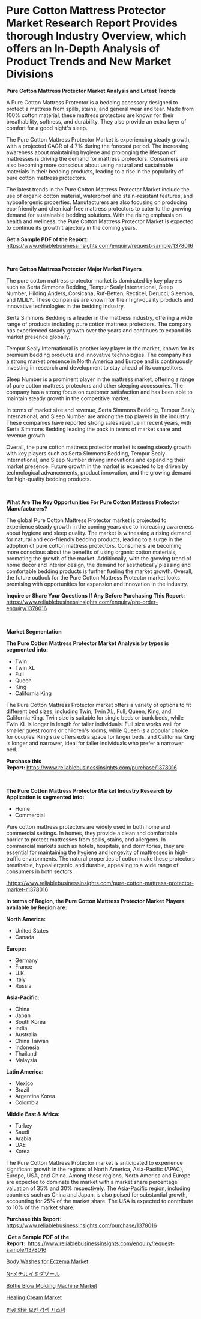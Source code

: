 <p><h1>Pure Cotton Mattress Protector Market Research Report Provides thorough Industry Overview, which offers an In-Depth Analysis of Product Trends and New Market Divisions</h1></p><p><strong>Pure Cotton Mattress Protector Market Analysis and Latest Trends</strong></p>
<p><p>A Pure Cotton Mattress Protector is a bedding accessory designed to protect a mattress from spills, stains, and general wear and tear. Made from 100% cotton material, these mattress protectors are known for their breathability, softness, and durability. They also provide an extra layer of comfort for a good night's sleep.</p><p>The Pure Cotton Mattress Protector Market is experiencing steady growth, with a projected CAGR of 4.7% during the forecast period. The increasing awareness about maintaining hygiene and prolonging the lifespan of mattresses is driving the demand for mattress protectors. Consumers are also becoming more conscious about using natural and sustainable materials in their bedding products, leading to a rise in the popularity of pure cotton mattress protectors.</p><p>The latest trends in the Pure Cotton Mattress Protector Market include the use of organic cotton material, waterproof and stain-resistant features, and hypoallergenic properties. Manufacturers are also focusing on producing eco-friendly and chemical-free mattress protectors to cater to the growing demand for sustainable bedding solutions. With the rising emphasis on health and wellness, the Pure Cotton Mattress Protector Market is expected to continue its growth trajectory in the coming years.</p></p>
<p><strong>Get a Sample PDF of the Report:&nbsp;</strong> <a href="https://www.reliablebusinessinsights.com/enquiry/request-sample/1378016">https://www.reliablebusinessinsights.com/enquiry/request-sample/1378016</a></p>
<p>&nbsp;</p>
<p><strong>Pure Cotton Mattress Protector Major Market Players</strong></p>
<p><p>The pure cotton mattress protector market is dominated by key players such as Serta Simmons Bedding, Tempur Sealy International, Sleep Number, Hilding Anders, Corsicana, Ruf-Betten, Recticel, Derucci, Sleemon, and MLILY. These companies are known for their high-quality products and innovative technologies in the bedding industry.</p><p>Serta Simmons Bedding is a leader in the mattress industry, offering a wide range of products including pure cotton mattress protectors. The company has experienced steady growth over the years and continues to expand its market presence globally.</p><p>Tempur Sealy International is another key player in the market, known for its premium bedding products and innovative technologies. The company has a strong market presence in North America and Europe and is continuously investing in research and development to stay ahead of its competitors.</p><p>Sleep Number is a prominent player in the mattress market, offering a range of pure cotton mattress protectors and other sleeping accessories. The company has a strong focus on customer satisfaction and has been able to maintain steady growth in the competitive market.</p><p>In terms of market size and revenue, Serta Simmons Bedding, Tempur Sealy International, and Sleep Number are among the top players in the industry. These companies have reported strong sales revenue in recent years, with Serta Simmons Bedding leading the pack in terms of market share and revenue growth.</p><p>Overall, the pure cotton mattress protector market is seeing steady growth with key players such as Serta Simmons Bedding, Tempur Sealy International, and Sleep Number driving innovations and expanding their market presence. Future growth in the market is expected to be driven by technological advancements, product innovation, and the growing demand for high-quality bedding products.</p></p>
<p>&nbsp;</p>
<p><strong>What Are The Key Opportunities For Pure Cotton Mattress Protector Manufacturers?</strong></p>
<p><p>The global Pure Cotton Mattress Protector market is projected to experience steady growth in the coming years due to increasing awareness about hygiene and sleep quality. The market is witnessing a rising demand for natural and eco-friendly bedding products, leading to a surge in the adoption of pure cotton mattress protectors. Consumers are becoming more conscious about the benefits of using organic cotton materials, promoting the growth of the market. Additionally, with the growing trend of home decor and interior design, the demand for aesthetically pleasing and comfortable bedding products is further fueling the market growth. Overall, the future outlook for the Pure Cotton Mattress Protector market looks promising with opportunities for expansion and innovation in the industry.</p></p>
<p><strong>Inquire or Share Your Questions If Any Before Purchasing This Report:</strong> <a href="https://www.reliablebusinessinsights.com/enquiry/pre-order-enquiry/1378016">https://www.reliablebusinessinsights.com/enquiry/pre-order-enquiry/1378016</a></p>
<p>&nbsp;</p>
<p><strong>Market Segmentation</strong></p>
<p><strong>The Pure Cotton Mattress Protector Market Analysis by types is segmented into:</strong></p>
<p><ul><li>Twin</li><li>Twin XL</li><li>Full</li><li>Queen</li><li>King</li><li>California King</li></ul></p>
<p><p>The Pure Cotton Mattress Protector market offers a variety of options to fit different bed sizes, including Twin, Twin XL, Full, Queen, King, and California King. Twin size is suitable for single beds or bunk beds, while Twin XL is longer in length for taller individuals. Full size works well for smaller guest rooms or children's rooms, while Queen is a popular choice for couples. King size offers extra space for larger beds, and California King is longer and narrower, ideal for taller individuals who prefer a narrower bed.</p></p>
<p><strong>Purchase this Report:&nbsp;</strong><a href="https://www.reliablebusinessinsights.com/purchase/1378016">https://www.reliablebusinessinsights.com/purchase/1378016</a></p>
<p>&nbsp;</p>
<p><strong>The Pure Cotton Mattress Protector Market Industry Research by Application is segmented into:</strong></p>
<p><ul><li>Home</li><li>Commercial</li></ul></p>
<p><p>Pure cotton mattress protectors are widely used in both home and commercial settings. In homes, they provide a clean and comfortable barrier to protect mattresses from spills, stains, and allergens. In commercial markets such as hotels, hospitals, and dormitories, they are essential for maintaining the hygiene and longevity of mattresses in high-traffic environments. The natural properties of cotton make these protectors breathable, hypoallergenic, and durable, appealing to a wide range of consumers in both sectors.</p></p>
<p><a href="https://www.reliablebusinessinsights.com/pure-cotton-mattress-protector-market-r1378016">&nbsp;https://www.reliablebusinessinsights.com/pure-cotton-mattress-protector-market-r1378016</a></p>
<p><strong>In terms of Region, the Pure Cotton Mattress Protector Market Players available by Region are:</strong></p>
<p>
    <p> <strong> North America: </strong>
        <ul>
            <li>United States</li>
            <li>Canada</li>
        </ul>
        </p> 
    <p> <strong> Europe: </strong>
        <ul>
            <li>Germany</li>
            <li>France</li>
            <li>U.K.</li>
            <li>Italy</li>
            <li>Russia</li>
        </ul>
        </p> 
    <p> <strong> Asia-Pacific: </strong>
        <ul>
            <li>China</li>
            <li>Japan</li>
            <li>South Korea</li>
            <li>India</li>
            <li>Australia</li>
            <li>China Taiwan</li>
            <li>Indonesia</li>
            <li>Thailand</li>
            <li>Malaysia</li>
        </ul>
        </p> 
    <p> <strong> Latin America: </strong>
        <ul>
            <li>Mexico</li>
            <li>Brazil</li>
            <li>Argentina Korea</li>
            <li>Colombia</li>
        </ul>
        </p> 
    <p> <strong> Middle East & Africa: </strong>
        <ul>
            <li>Turkey</li>
            <li>Saudi</li>
            <li>Arabia</li>
            <li>UAE</li>
            <li>Korea</li>
        </ul>
    </p>
    </p>
<p><p>The Pure Cotton Mattress Protector market is anticipated to experience significant growth in the regions of North America, Asia-Pacific (APAC), Europe, USA, and China. Among these regions, North America and Europe are expected to dominate the market with a market share percentage valuation of 35% and 30% respectively. The Asia-Pacific region, including countries such as China and Japan, is also poised for substantial growth, accounting for 25% of the market share. The USA is expected to contribute to 10% of the market share.</p></p>
<p><strong>Purchase this Report: </strong><a href="https://www.reliablebusinessinsights.com/purchase/1378016">https://www.reliablebusinessinsights.com/purchase/1378016</a></p>
<p>&nbsp;<strong>Get a Sample PDF of the Report:&nbsp;&nbsp;</strong><a href="https://www.reliablebusinessinsights.com/enquiry/request-sample/1378016">https://www.reliablebusinessinsights.com/enquiry/request-sample/1378016</a></p>
<p><strong></strong></p>
<p><p><a href="https://github.com/bobicer/Market-Research-Report-List-4/blob/main/body-washes-for-eczema-market.md">Body Washes for Eczema Market</a></p><p><a href="https://github.com/vlcostes/Market-Research-Report-List-2/blob/main/2832976144085.md">N-メチルイミダゾール</a></p><p><a href="https://issuu.com/reportprime-2/docs/bottle-blow-molding-machine-market-size-2030.pptx">Bottle Blow Molding Machine Market</a></p><p><a href="https://github.com/timeliteaut/Market-Research-Report-List-3/blob/main/healing-cream-market.md">Healing Cream Market</a></p><p><a href="https://github.com/rick7624/Market-Research-Report-List-1/blob/main/9944409151824.md">항공 화물 보안 검색 시스템</a></p></p>